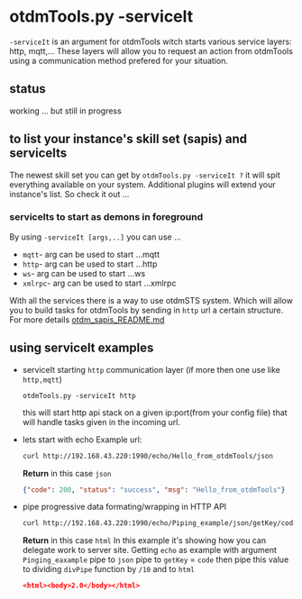 # otdmTools.py -serviceIt
 
  `-serviceIt` is an argument for otdmTools witch starts various service layers: http, mqtt,... These layers will allow you to request an action from otdmTools using a communication method prefered for your situation.

## status

  working ... but still in progress

## to list your instance's skill set (sapis) and serviceIts

  The newest skill set you can get by `otdmTools.py -serviceIt ?` it will spit everything available on your system. Additional plugins will extend your instance's list. So check it out ...

### serviceIts to start as demons in foreground

  By using `-serviceIt [args,..]` you can use ...
  - `mqtt`- arg can be used to start ...mqtt
  - `http`- arg can be used to start ...http
  - `ws`- arg can be used to start ...ws
  - `xmlrpc`- arg can be used to start ...xmlrpc

  With all the services there is a way to use otdmSTS system. Which will allow you to build tasks for otdmTools by sending in
  `http` url a certain structure.  For more details [otdm_sapis_README.md](otdm_sapis_README.md)



  

## using serviceIt examples


* serviceIt starting `http`  communication layer (if more then one use like `http,mqtt`)

  ```shell
  otdmTools.py -serviceIt http
  ```

  this will start http api stack on a given ip:port(from your config file) that will handle tasks given in the incoming url.  

* lets start with echo
  Example url: 
  ```bash
  curl http://192.168.43.220:1990/echo/Hello_from_otdmTools/json
  ```

  **Return** in this case `json`  

  ```json
  {"code": 200, "status": "success", "msg": "Hello_from_otdmTools"}
  ```

* pipe progressive data formating/wrapping in HTTP API  

  ```bash
  curl http://192.168.43.220:1990/echo/Piping_example/json/getKey/code/divPipe/100/html
  ```

  **Return** in this case `html`
  In this example it's showing how you can delegate work to server site. Getting `echo` as example with argument `Pinging_eaxample` pipe to `json` pipe to `getKey` = `code` then pipe this value to dividing `divPipe` function by `/10` and to `html`

  ```json
  <html><body>2.0</body></html>
  ```
